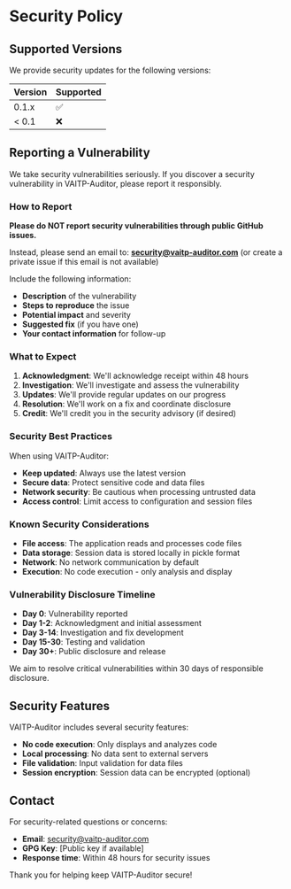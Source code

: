 # Security Policy

## Supported Versions

We provide security updates for the following versions:

| Version | Supported          |
| ------- | ------------------ |
| 0.1.x   | :white_check_mark: |
| < 0.1   | :x:                |

## Reporting a Vulnerability

We take security vulnerabilities seriously. If you discover a security vulnerability in VAITP-Auditor, please report it responsibly.

### How to Report

**Please do NOT report security vulnerabilities through public GitHub issues.**

Instead, please send an email to: **security@vaitp-auditor.com** (or create a private issue if this email is not available)

Include the following information:

- **Description** of the vulnerability
- **Steps to reproduce** the issue
- **Potential impact** and severity
- **Suggested fix** (if you have one)
- **Your contact information** for follow-up

### What to Expect

1. **Acknowledgment**: We'll acknowledge receipt within 48 hours
2. **Investigation**: We'll investigate and assess the vulnerability
3. **Updates**: We'll provide regular updates on our progress
4. **Resolution**: We'll work on a fix and coordinate disclosure
5. **Credit**: We'll credit you in the security advisory (if desired)

### Security Best Practices

When using VAITP-Auditor:

- **Keep updated**: Always use the latest version
- **Secure data**: Protect sensitive code and data files
- **Network security**: Be cautious when processing untrusted data
- **Access control**: Limit access to configuration and session files

### Known Security Considerations

- **File access**: The application reads and processes code files
- **Data storage**: Session data is stored locally in pickle format
- **Network**: No network communication by default
- **Execution**: No code execution - only analysis and display

### Vulnerability Disclosure Timeline

- **Day 0**: Vulnerability reported
- **Day 1-2**: Acknowledgment and initial assessment
- **Day 3-14**: Investigation and fix development
- **Day 15-30**: Testing and validation
- **Day 30+**: Public disclosure and release

We aim to resolve critical vulnerabilities within 30 days of responsible disclosure.

## Security Features

VAITP-Auditor includes several security features:

- **No code execution**: Only displays and analyzes code
- **Local processing**: No data sent to external servers
- **File validation**: Input validation for data files
- **Session encryption**: Session data can be encrypted (optional)

## Contact

For security-related questions or concerns:

- **Email**: security@vaitp-auditor.com
- **GPG Key**: [Public key if available]
- **Response time**: Within 48 hours for security issues

Thank you for helping keep VAITP-Auditor secure!
